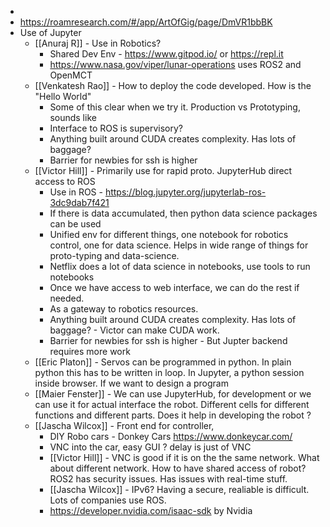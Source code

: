 - 
- https://roamresearch.com/#/app/ArtOfGig/page/DmVR1bbBK
- Use of Jupyter
    - [[Anuraj R]] - Use in Robotics? 
        - Shared Dev Env - https://www.gitpod.io/ or https://repl.it
        - https://www.nasa.gov/viper/lunar-operations uses ROS2 and OpenMCT
    - [[Venkatesh Rao]] - How to deploy the code developed. How is the "Hello World"
        - Some of this clear when we try it. Production vs Prototyping, sounds like 
        - Interface to ROS is supervisory? 
        - Anything built around CUDA creates complexity. Has lots of baggage? 
        - Barrier for newbies for ssh is higher
    - [[Victor Hill]] - Primarily use for rapid proto. JupyterHub direct access to ROS
        - Use in ROS - https://blog.jupyter.org/jupyterlab-ros-3dc9dab7f421
        - If there is data accumulated, then python data science packages can be used 
        - Unified env for different things, one notebook for robotics control, one for data science. Helps in wide range of things for proto-typing and data-science. 
        - Netflix does a lot of data science in notebooks, use tools to run notebooks 
        - Once we have access to web interface, we can do the rest if needed.
        - As a gateway to robotics resources. 
        - Anything built around CUDA creates complexity. Has lots of baggage?  - Victor can make CUDA work.
        - Barrier for newbies for ssh is higher - But Jupter backend requires more work
    - [[Eric Platon]] - Servos can be programmed in python. In plain python this has to be written in loop. In Jupyter, a python session inside browser. If we want to design a program
    - [[Maier Fenster]] - We can use JupyterHub, for development or we can use it for actual interface the robot. Different cells for different functions and different parts. Does it help in developing the robot ? 
    - [[Jascha Wilcox]] - Front end for controller, 
        - DIY Robo cars - Donkey Cars https://www.donkeycar.com/
        - VNC into the car, easy GUI ? delay is just of VNC
        - [[Victor Hill]] - VNC is good if it is on the the same network. What about different network. How to have shared access of robot? ROS2 has security issues. Has issues with real-time stuff. 
        - [[Jascha Wilcox]] - IPv6? Having a secure, realiable is difficult. Lots of companies use ROS. 
        - https://developer.nvidia.com/isaac-sdk by Nvidia
